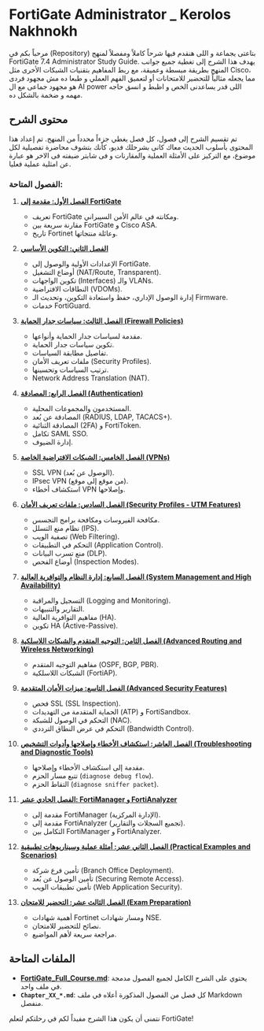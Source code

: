 # FortiGate Administrator _ Kerolos Nakhnokh

مرحباً بكم في (Repository) بتاعتى يجماعة و اللى هنقدم فيها شرحاً كاملاً ومفصلاً لمنهج FortiGate 7.4 Administrator Study Guide. يهدف هذا الشرح إلى تغطية جميع جوانب المنهج بطريقة مبسطة وعميقة، مع ربط المفاهيم بتقنيات الشبكات الأخرى مثل Cisco، مما يجعله مثالياً للتحضير للامتحانات أو لتعميق الفهم العملي و طبعا ده مش مجهود فردى هو مجهود جماعى مع ال AI power اللى قدر يساعدنى الخص و اظبط و انسق حاجه مهمه و ضخمة بالشكل ده.

## محتوى الشرح

تم تقسيم الشرح إلى فصول، كل فصل يغطي جزءاً محدداً من المنهج. تم إعداد هذا المحتوى بأسلوب الحديث معاك كانى بشرحلك فديو، كأنك بتشوف محاضرة تفصيلية لكل موضوع، مع التركيز على الأمثلة العملية والمقارنات و فى شابتر ضيفته فى الاخر هو عبارة عن امثلية عملية فعليا.

### الفصول المتاحة:

1.  **[الفصل الأول: مقدمة إلى FortiGate](Chapter_01_Introduction_to_FortiGate.md)**
    -   تعريف FortiGate ومكانته في عالم الأمن السيبراني.
    -   مقارنة سريعة بين FortiGate و Cisco ASA.
    -   تاريخ Fortinet وعائلة منتجاتها.

2.  **[الفصل الثاني: التكوين الأساسي](Chapter_02_Basic_Configuration.md)**
    -   الإعدادات الأولية والوصول إلى FortiGate.
    -   أوضاع التشغيل (NAT/Route, Transparent).
    -   تكوين الواجهات (Interfaces) والـ VLANs.
    -   النطاقات الافتراضية (VDOMs).
    -   إدارة الوصول الإداري، حفظ واستعادة التكوين، وتحديث الـ Firmware.
    -   خدمات FortiGuard.

3.  **[الفصل الثالث: سياسات جدار الحماية (Firewall Policies)](Chapter_03_Firewall_Policies.md)**
    -   مقدمة لسياسات جدار الحماية وأنواعها.
    -   تكوين سياسات جدار الحماية.
    -   تفاصيل مطابقة السياسات.
    -   ملفات تعريف الأمان (Security Profiles).
    -   ترتيب السياسات وتحسينها.
    -   Network Address Translation (NAT).

4.  **[الفصل الرابع: المصادقة (Authentication)](Chapter_04_Authentication.md)**
    -   المستخدمون والمجموعات المحلية.
    -   المصادقة عن بُعد (RADIUS, LDAP, TACACS+).
    -   المصادقة الثنائية (2FA) و FortiToken.
    -   تكامل SAML SSO.
    -   إدارة الضيوف.

5.  **[الفصل الخامس: الشبكات الافتراضية الخاصة (VPNs)](Chapter_05_VPNs.md)**
    -   SSL VPN (الوصول عن بُعد).
    -   IPsec VPN (من موقع إلى موقع).
    -   استكشاف أخطاء VPN وإصلاحها.

6.  **[الفصل السادس: ملفات تعريف الأمان (Security Profiles - UTM Features)](Chapter_06_Security_Profiles.md)**
    -   مكافحة الفيروسات ومكافحة برامج التجسس.
    -   نظام منع التسلل (IPS).
    -   تصفية الويب (Web Filtering).
    -   التحكم في التطبيقات (Application Control).
    -   منع تسرب البيانات (DLP).
    -   أوضاع الفحص (Inspection Modes).

7.  **[الفصل السابع: إدارة النظام والتوافرية العالية (System Management and High Availability)](Chapter_07_System_Management_and_High_Availability.md)**
    -   التسجيل والمراقبة (Logging and Monitoring).
    -   التقارير والتنبيهات.
    -   مفاهيم التوافرية العالية (HA).
    -   تكوين HA (Active-Passive).

8.  **[الفصل الثامن: التوجيه المتقدم والشبكات اللاسلكية (Advanced Routing and Wireless Networking)](Chapter_08_Advanced_Routing_and_Wireless_Networking.md)**
    -   مفاهيم التوجيه المتقدم (OSPF, BGP, PBR).
    -   الشبكات اللاسلكية (FortiAP).

9.  **[الفصل التاسع: ميزات الأمان المتقدمة (Advanced Security Features)](Chapter_09_Advanced_Security_Features.md)**
    -   فحص SSL (SSL Inspection).
    -   الحماية المتقدمة من التهديدات (ATP) و FortiSandbox.
    -   التحكم في الوصول للشبكة (NAC).
    -   التحكم في عرض النطاق الترددي (Bandwidth Control).

10. **[الفصل العاشر: استكشاف الأخطاء وإصلاحها وأدوات التشخيص (Troubleshooting and Diagnostic Tools)](Chapter_10_Troubleshooting_and_Diagnostic_Tools.md)**
    -   مقدمة إلى استكشاف الأخطاء وإصلاحها.
    -   تتبع مسار الحزم (`diagnose debug flow`).
    -   التقاط الحزم (`diagnose sniffer packet`).

11. **[الفصل الحادي عشر: FortiManager و FortiAnalyzer](Chapter_11_FortiManager_and_FortiAnalyzer.md)**
    -   مقدمة إلى FortiManager (الإدارة المركزية).
    -   مقدمة إلى FortiAnalyzer (تجميع السجلات والتقارير).
    -   التكامل بين FortiManager و FortiAnalyzer.

12. **[الفصل الثاني عشر: أمثلة عملية وسيناريوهات تطبيقية (Practical Examples and Scenarios)](Chapter_12_Practical_Examples_and_Scenarios.md)**
    -   تأمين فرع شركة (Branch Office Deployment).
    -   تأمين الوصول عن بُعد (Securing Remote Access).
    -   تأمين تطبيقات الويب (Web Application Security).

13. **[الفصل الثالث عشر: التحضير للامتحان (Exam Preparation)](Chapter_13_Exam_Preparation.md)**
    -   أهمية شهادات Fortinet ومسار شهادات NSE.
    -   نصائح للتحضير للامتحان.
    -   مراجعة سريعة لأهم المواضيع.

## الملفات المتاحة

-   **[FortiGate_Full_Course.md](FortiGate_Full_Course.md)**: يحتوي على الشرح الكامل لجميع الفصول مدمجة في ملف واحد.
-   **`Chapter_XX_*.md`**: كل فصل من الفصول المذكورة أعلاه في ملف Markdown منفصل.

نتمنى أن يكون هذا الشرح مفيداً لكم في رحلتكم لتعلم FortiGate!

